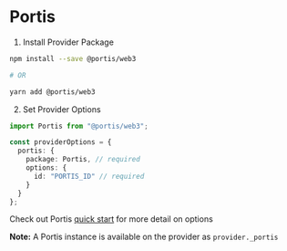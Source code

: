 # Portis

1. Install Provider Package

```bash
npm install --save @portis/web3

# OR

yarn add @portis/web3
```

2. Set Provider Options

```typescript
import Portis from "@portis/web3";

const providerOptions = {
  portis: {
    package: Portis, // required
    options: {
      id: "PORTIS_ID" // required
    }
  }
};
```

Check out Portis [quick start](https://docs.portis.io/#/quick-start) for more detail on options

**Note:** A Portis instance is available on the provider as `provider._portis`
